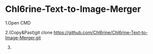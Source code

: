 # Chl6rine-Text-to-Image-Merger

1.Open CMD

2.(Copy&Past)git clone https://github.com/Chl6rine/Chl6rine-Text-to-Image-Merger.git

3.
